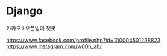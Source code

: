# Django
 카카오 i 오픈빌더 챗봇

https://www.facebook.com/profile.php?id=100004501238823
https://www.instagram.com/w00h_ah/
